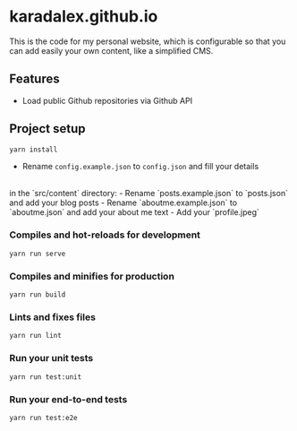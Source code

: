 karadalex.github.io
===================

This is the code for my personal website, which is configurable so that you can add easily your own content, like a simplified CMS.

## Features

- Load public Github repositories via Github API

## Project setup
```
yarn install
```
- Rename `config.example.json` to `config.json` and fill your details
<br>
in the `src/content` directory:
- Rename `posts.example.json` to `posts.json` and add your blog posts
- Rename `aboutme.example.json` to `aboutme.json` and add your about me text
- Add your `profile.jpeg`

### Compiles and hot-reloads for development
```
yarn run serve
```

### Compiles and minifies for production
```
yarn run build
```

### Lints and fixes files
```
yarn run lint
```

### Run your unit tests
```
yarn run test:unit
```

### Run your end-to-end tests
```
yarn run test:e2e
```
